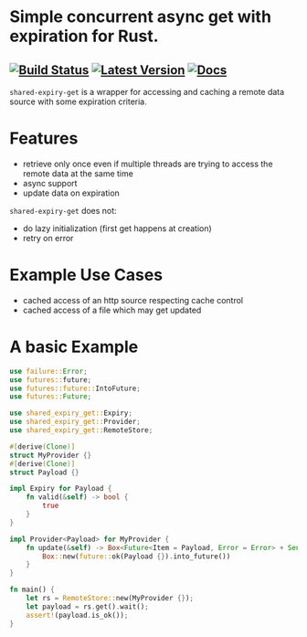 # Simple concurrent async get with expiration for Rust.
[![Build Status](https://travis-ci.org/fiji-flo/shared-expiry-get.svg?branch=master)](https://travis-ci.org/fiji-flo/shared-expiry-get)
[![Latest Version](https://img.shields.io/crates/v/shared-expiry-get.svg)](https://crates.io/crates/shared-expiry-get)
[![Docs](https://docs.rs/shared-expiry-get/badge.svg)](https://docs.rs/shared-expiry-get)
---

`shared-expiry-get` is a wrapper for accessing and caching a remote data source with some
expiration criteria.

# Features

- retrieve only once even if multiple threads are trying to access the remote data at the same time
- async support
- update data on expiration

`shared-expiry-get` does not:

- do lazy initialization (first get happens at creation)
- retry on error

# Example Use Cases

- cached access of an http source respecting cache control
- cached access of a file which may get updated

# A basic Example

```rust
use failure::Error;
use futures::future;
use futures::future::IntoFuture;
use futures::Future;

use shared_expiry_get::Expiry;
use shared_expiry_get::Provider;
use shared_expiry_get::RemoteStore;

#[derive(Clone)]
struct MyProvider {}
#[derive(Clone)]
struct Payload {}

impl Expiry for Payload {
    fn valid(&self) -> bool {
        true
    }
}

impl Provider<Payload> for MyProvider {
    fn update(&self) -> Box<Future<Item = Payload, Error = Error> + Send> {
        Box::new(future::ok(Payload {}).into_future())
    }
}

fn main() {
    let rs = RemoteStore::new(MyProvider {});
    let payload = rs.get().wait();
    assert!(payload.is_ok());
}
```